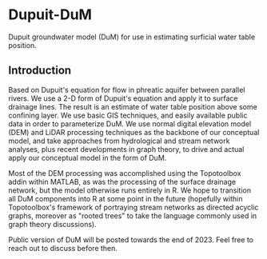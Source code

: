 # Dupuit-DuM

Dupuit groundwater model (DuM) for use in estimating surficial water table position.

## Introduction

Based on Dupuit's equation for flow in phreatic aquifer between parallel rivers. We use a 2-D form of Dupuit's equation and apply it to surface drainage lines. The result is an estimate of water table position above some confining layer. We use basic GIS techniques, and easily available public data in order to parameterize DuM. We use normal digital elevation model (DEM) and LiDAR processing techniques as the backbone of our conceptual model, and take approaches from hydrological and stream network analyses, plus recent developments in graph theory, to drive and actual apply our conceptual model in the form of DuM.

Most of the DEM processing was accomplished using the Topotoolbox addin within MATLAB, as was the processing of the surface drainage network, but the model otherwise runs entirely in R. We hope to transition all DuM components into R at some point in the future (hopefully within Topotoolbox's framework of portraying stream networks as directed acyclic graphs, moreover as "rooted trees" to take the language commonly used in graph theory discussions). 

Public version of DuM will be posted towards the end of 2023. Feel free to reach out to discuss before then. 


